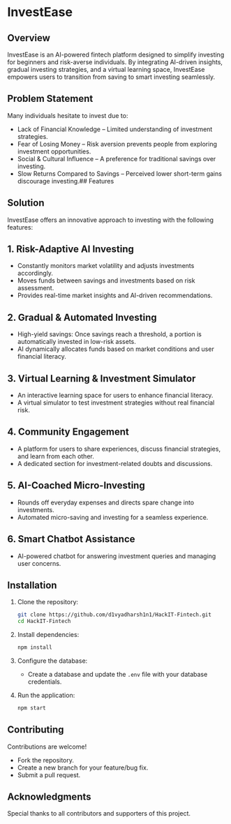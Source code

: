 # InvestEase

## Overview  
InvestEase is an AI-powered fintech platform designed to simplify investing for beginners and risk-averse individuals. By integrating AI-driven insights, gradual investing strategies, and a virtual learning space, InvestEase empowers users to transition from saving to smart investing seamlessly.

## Problem Statement
Many individuals hesitate to invest due to:
 - Lack of Financial Knowledge – Limited understanding of investment strategies.
 - Fear of Losing Money – Risk aversion prevents people from exploring investment opportunities.
 - Social & Cultural Influence – A preference for traditional savings over investing.
 - Slow Returns Compared to Savings – Perceived lower short-term gains discourage investing.## Features  

## Solution
InvestEase offers an innovative approach to investing with the following features:
## 1. Risk-Adaptive AI Investing
 - Constantly monitors market volatility and adjusts investments accordingly.
 - Moves funds between savings and investments based on risk assessment.
 - Provides real-time market insights and AI-driven recommendations.
## 2. Gradual & Automated Investing
 - High-yield savings: Once savings reach a threshold, a portion is automatically invested in low-risk assets.
 - AI dynamically allocates funds based on market conditions and user financial literacy.
## 3. Virtual Learning & Investment Simulator
 - An interactive learning space for users to enhance financial literacy.
 - A virtual simulator to test investment strategies without real financial risk.
## 4. Community Engagement
 - A platform for users to share experiences, discuss financial strategies, and learn from each other.
 - A dedicated section for investment-related doubts and discussions.
## 5. AI-Coached Micro-Investing
 - Rounds off everyday expenses and directs spare change into investments.
 - Automated micro-saving and investing for a seamless experience.
## 6. Smart Chatbot Assistance
 - AI-powered chatbot for answering investment queries and managing user concerns.


## Installation  

1. Clone the repository:  
   ```bash
   git clone https://github.com/d1vyadharsh1n1/HackIT-Fintech.git
   cd HackIT-Fintech
   ```

2. Install dependencies:  
   ```bash
   npm install
   ```

3. Configure the database:  
   - Create a database and update the `.env` file with your database credentials.  

4. Run the application:  
   ```bash
   npm start
   ```

## Contributing  
Contributions are welcome!  
- Fork the repository.  
- Create a new branch for your feature/bug fix.  
- Submit a pull request.  

## Acknowledgments  
Special thanks to all contributors and supporters of this project.
